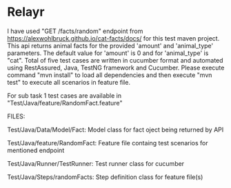 # Relayr
I have used "GET /facts/random" endpoint from https://alexwohlbruck.github.io/cat-facts/docs/ for this test maven project. This api returns animal facts for the provided 'amount' and 'animal_type' parameters. The default value for 'amount' is 0 and for 'animal_type' is "cat". Total of five test cases are written in cucumber format and automated using RestAssured, Java, TestNG framework and Cucumber. Please execute command "mvn install" to load all dependencies and then execute "mvn test" to execute all scenarios in feature file.

For sub task 1 test cases are available in "Test/Java/feature/RandomFact.feature"

FILES:

Test/Java/Data/Model/Fact:  Model class for fact oject being returned by API

Test/Java/feature/RandomFact: Feature file containg test scenarios for mentioned endpoint

Test/Java/Runner/TestRunner:  Test runner class for cucumber

Test/Java/Steps/randomFacts:  Step definition class for feature file(s)
